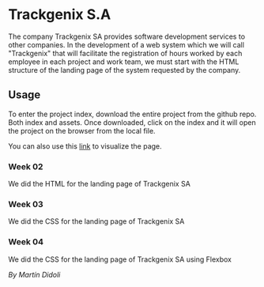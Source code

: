 # Trackgenix S.A
The company Trackgenix SA provides software development services to other companies.
In the development of a web system which we will call "Trackgenix" that will facilitate the
registration of hours worked by each employee in each project and work team, we must start with the
HTML structure of the landing page of the system requested by the company.
## Usage
To enter the project index, download the entire project from the github repo. Both index and assets. Once downloaded, click on the index and it will open the project on the browser from the local file.

You can also use this [link](https://martindidoli.github.io/BaSP-M2022-Etapa-1/semana-04/index.html) to visualize the page.
### Week 02
We did the HTML for the landing page of Trackgenix SA
### Week 03
We did the CSS for the landing page of Trackgenix SA
### Week 04
We did the CSS for the landing page of Trackgenix SA using Flexbox

_By Martín Didoli_